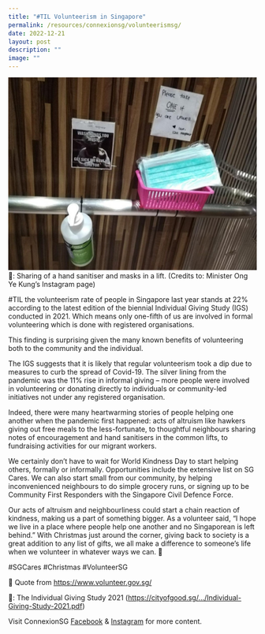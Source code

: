 ```yaml
---
title: "#TIL Volunteerism in Singapore"
permalink: /resources/connexionsg/volunteerismsg/
date: 2022-12-21
layout: post
description: ""
image: ""
---
```

![](/images/connexionsg/2023/Volunteerism.jpg)
📸: Sharing of a hand sanitiser and masks in a lift. (Credits to: Minister Ong Ye Kung’s Instagram page)

#TIL the volunteerism rate of people in Singapore last year stands at 22% according to the latest edition of the biennial Individual Giving Study (IGS) conducted in 2021. Which means only one-fifth of us are involved in formal volunteering which is done with registered organisations.

This finding is surprising given the many known benefits of volunteering both to the community and the individual.

The IGS suggests that it is likely that regular volunteerism took a dip due to measures to curb the spread of Covid-19. The silver lining from the pandemic was the 11% rise in informal giving – more people were involved in volunteering or donating directly to individuals or community-led initiatives not under any registered organisation.

Indeed, there were many heartwarming stories of people helping one another when the pandemic first happened: acts of altruism like hawkers giving out free meals to the less-fortunate, to thoughtful neighbours sharing notes of encouragement and hand sanitisers in the common lifts, to fundraising activities for our migrant workers.

We certainly don’t have to wait for World Kindness Day to start helping others, formally or informally. Opportunities include the extensive list on SG Cares. We can also start small from our community, by helping inconvenienced neighbours to do simple grocery runs, or signing up to be Community First Responders with the Singapore Civil Defence Force.

Our acts of altruism and neighbourliness could start a chain reaction of kindness, making us a part of something bigger. As a volunteer said, “I hope we live in a place where people help one another and no Singaporean is left behind.” With Christmas just around the corner, giving back to society is a great addition to any list of gifts, we all make a difference to someone’s life when we volunteer in whatever ways we can. 🥰

#SGCares #Christmas #VolunteerSG

📝 Quote from https://www.volunteer.gov.sg/ 

🔗: The Individual Giving Study 2021 (https://cityofgood.sg/.../Individual-Giving-Study-2021.pdf)

Visit ConnexionSG [Facebook](https://www.facebook.com/ConnexionSG) & [Instagram](https://www.instagram.com/connexionsg/) for more content.